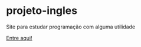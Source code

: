 # projeto-ingles
 Site para estudar programação com alguma utilidade

<a href="https://matheuslrocha.github.io/projeto-ingles/">Entre aqui!</a>